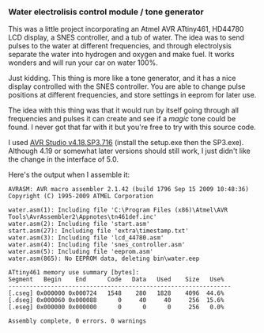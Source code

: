 ### Water electrolisis control module / tone generator

This was a little project incorporating an Atmel AVR ATtiny461, HD44780 LCD display, a SNES controller, and a tub of water. The idea was to send pulses to the water at different frequencies, and through electrolysis separate the water into hydrogen and oxygen and make fuel. It works wonders and will run your car on water 100%.

Just kidding. This thing is more like a tone generator, and it has a nice display controlled with the SNES controller. You are able to change pulse positions at different frequencies, and store settings in eeprom for later use.

The idea with this thing was that it would run by itself going through all frequencies and pulses it can create and see if a *magic* tone could be found. I never got that far with it but you're free to try with this source code.

I used [AVR Studio v4.18.SP3.716](https://www.microchip.com/mplab/avr-support/avr-and-sam-downloads-archive) (install the setup.exe then the SP3.exe). Although 4.19 or somewhat later versions should still work, I just didn't like the change in the interface of 5.0.

Here's the output when I assemble it:

```
AVRASM: AVR macro assembler 2.1.42 (build 1796 Sep 15 2009 10:48:36)
Copyright (C) 1995-2009 ATMEL Corporation

water.asm(1): Including file 'C:\Program Files (x86)\Atmel\AVR Tools\AvrAssembler2\Appnotes\tn461def.inc'
water.asm(2): Including file 'start.asm'
start.asm(27): Including file 'extra\timestamp.txt'
water.asm(3): Including file 'lcd_44780.asm'
water.asm(4): Including file 'snes_controller.asm'
water.asm(5): Including file 'eeprom.asm'
water.asm(865): No EEPROM data, deleting bin\water.eep

ATtiny461 memory use summary [bytes]:
Segment   Begin    End      Code   Data   Used    Size   Use%
---------------------------------------------------------------
[.cseg] 0x000000 0x000724   1548    280   1828    4096  44.6%
[.dseg] 0x000060 0x000088      0     40     40     256  15.6%
[.eseg] 0x000000 0x000000      0      0      0     256   0.0%

Assembly complete, 0 errors. 0 warnings
```

